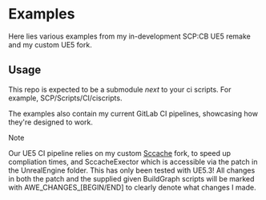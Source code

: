 # Examples
Here lies various examples from my in-development SCP:CB UE5 remake and my custom UE5 fork.

## Usage
This repo is expected to be a submodule *next* to your ci scripts. For example, SCP/Scripts/CI/ciscripts.

The examples also contain my current GitLab CI pipelines, showcasing how they're designed to work.

> [!NOTE] 
> Our UE5 CI pipeline relies on my custom [Sccache](https://github.com/AWildErin/sccache/tree/awe-changes) fork, to speed up compliation times, and SccacheExector which is accessible via the patch in the UnrealEngine folder. This has only been tested with UE5.3!
> All changes in both the patch and the supplied given BuildGraph scripts will be marked with AWE_CHANGES_[BEGIN/END] to clearly denote what changes I made.